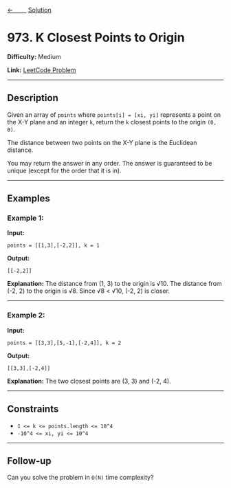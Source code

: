 [<-&nbsp;&nbsp;&nbsp;&nbsp;&nbsp;&nbsp;&nbsp;&nbsp;](../322.%20Coin%20Change/statement.md)
[Solution](../973.%20K%20Closest%20Points%20to%20Origin/solution.js)

<!-- [&nbsp;&nbsp;&nbsp;&nbsp;&nbsp;&nbsp;&nbsp;&nbsp; ->](../215.%20Kth%20Largest%20Element%20in%20an%20Array/statement.md) -->

# 973. K Closest Points to Origin

**Difficulty:** Medium

**Link:** [LeetCode Problem](https://leetcode.com/problems/k-closest-points-to-origin/)

---

## Description

Given an array of `points` where `points[i] = [xi, yi]` represents a point on the X-Y plane and an integer `k`, return the `k` closest points to the origin `(0, 0)`.

The distance between two points on the X-Y plane is the Euclidean distance.

You may return the answer in any order. The answer is guaranteed to be unique (except for the order that it is in).

---

## Examples

### Example 1:

**Input:**

```plaintext
points = [[1,3],[-2,2]], k = 1
```

**Output:**

```plaintext
[[-2,2]]
```

**Explanation:**
The distance from (1, 3) to the origin is √10.
The distance from (-2, 2) to the origin is √8.
Since √8 < √10, (-2, 2) is closer.

---

### Example 2:

**Input:**

```plaintext
points = [[3,3],[5,-1],[-2,4]], k = 2
```

**Output:**

```plaintext
[[3,3],[-2,4]]
```

**Explanation:**
The two closest points are (3, 3) and (-2, 4).

---

## Constraints

- `1 <= k <= points.length <= 10^4`
- `-10^4 <= xi, yi <= 10^4`

---

## Follow-up

Can you solve the problem in `O(N)` time complexity?
